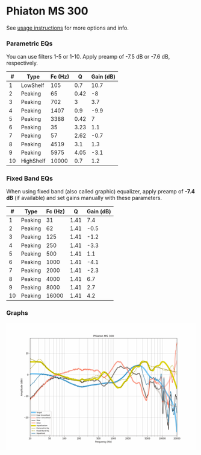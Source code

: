 # Phiaton MS 300
See [usage instructions](https://github.com/jaakkopasanen/AutoEq#usage) for more options and info.

### Parametric EQs
You can use filters 1-5 or 1-10. Apply preamp of -7.5 dB or -7.6 dB, respectively.

|   # | Type      |   Fc (Hz) |    Q |   Gain (dB) |
|-----|-----------|-----------|------|-------------|
|   1 | LowShelf  |       105 | 0.7  |        10.7 |
|   2 | Peaking   |        65 | 0.42 |        -8   |
|   3 | Peaking   |       702 | 3    |         3.7 |
|   4 | Peaking   |      1407 | 0.9  |        -9.9 |
|   5 | Peaking   |      3388 | 0.42 |         7   |
|   6 | Peaking   |        35 | 3.23 |         1.1 |
|   7 | Peaking   |        57 | 2.62 |        -0.7 |
|   8 | Peaking   |      4519 | 3.1  |         1.3 |
|   9 | Peaking   |      5975 | 4.05 |        -3.1 |
|  10 | HighShelf |     10000 | 0.7  |         1.2 |

### Fixed Band EQs
When using fixed band (also called graphic) equalizer, apply preamp of **-7.4 dB** (if available) and set gains manually with these parameters.

|   # | Type    |   Fc (Hz) |    Q |   Gain (dB) |
|-----|---------|-----------|------|-------------|
|   1 | Peaking |        31 | 1.41 |         7.4 |
|   2 | Peaking |        62 | 1.41 |        -0.5 |
|   3 | Peaking |       125 | 1.41 |        -1.2 |
|   4 | Peaking |       250 | 1.41 |        -3.3 |
|   5 | Peaking |       500 | 1.41 |         1.1 |
|   6 | Peaking |      1000 | 1.41 |        -4.1 |
|   7 | Peaking |      2000 | 1.41 |        -2.3 |
|   8 | Peaking |      4000 | 1.41 |         6.7 |
|   9 | Peaking |      8000 | 1.41 |         2.7 |
|  10 | Peaking |     16000 | 1.41 |         4.2 |

### Graphs
![](./Phiaton%20MS%20300.png)

